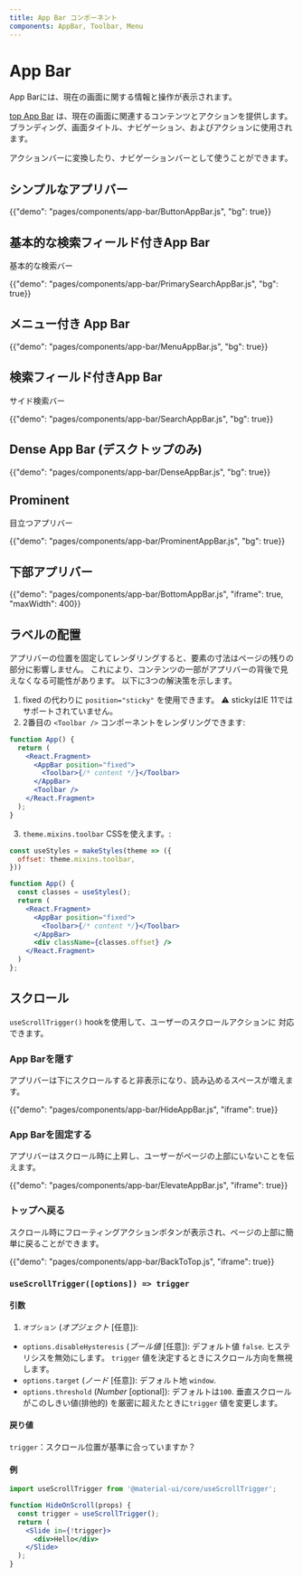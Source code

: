 ```yaml
---
title: App Bar コンポーネント
components: AppBar, Toolbar, Menu
---
```


# App Bar

<p class="description">App Barには、現在の画面に関する情報と操作が表示されます。</p>

[top App Bar](https://material.io/design/components/app-bars-top.html) は、現在の画面に関連するコンテンツとアクションを提供します。 ブランディング、画面タイトル、ナビゲーション、およびアクションに使用されます。

アクションバーに変換したり、ナビゲーションバーとして使うことができます。

## シンプルなアプリバー

{{"demo": "pages/components/app-bar/ButtonAppBar.js", "bg": true}}

## 基本的な検索フィールド付きApp Bar

基本的な検索バー

{{"demo": "pages/components/app-bar/PrimarySearchAppBar.js", "bg": true}}

## メニュー付き App Bar

{{"demo": "pages/components/app-bar/MenuAppBar.js", "bg": true}}

## 検索フィールド付きApp Bar

サイド検索バー

{{"demo": "pages/components/app-bar/SearchAppBar.js", "bg": true}}

## Dense App Bar (デスクトップのみ)

{{"demo": "pages/components/app-bar/DenseAppBar.js", "bg": true}}

## Prominent

目立つアプリバー

{{"demo": "pages/components/app-bar/ProminentAppBar.js", "bg": true}}

## 下部アプリバー

{{"demo": "pages/components/app-bar/BottomAppBar.js", "iframe": true, "maxWidth": 400}}

## ラベルの配置

アプリバーの位置を固定してレンダリングすると、要素の寸法はページの残りの部分に影響しません。 これにより、コンテンツの一部がアプリバーの背後で見えなくなる可能性があります。 以下に3つの解決策を示します。

1. fixed の代わりに `position="sticky"` を使用できます。 ⚠️ stickyはIE 11ではサポートされていません。
2. 2番目の `<Toolbar />` コンポーネントをレンダリングできます:

```jsx
function App() {
  return (
    <React.Fragment>
      <AppBar position="fixed">
        <Toolbar>{/* content */}</Toolbar>
      </AppBar>
      <Toolbar />
    </React.Fragment>
  );
}
```

3. `theme.mixins.toolbar` CSSを使えます。: 

```jsx
const useStyles = makeStyles(theme => ({
  offset: theme.mixins.toolbar,
}))

function App() {
  const classes = useStyles();
  return (
    <React.Fragment>
      <AppBar position="fixed">
        <Toolbar>{/* content */}</Toolbar>
      </AppBar>
      <div className={classes.offset} />
    </React.Fragment>
  )
};
```

## スクロール

`useScrollTrigger()` hookを使用して、ユーザーのスクロールアクションに 対応できます。

### App Barを隠す

アプリバーは下にスクロールすると非表示になり、読み込めるスペースが増えます。

{{"demo": "pages/components/app-bar/HideAppBar.js", "iframe": true}}

### App Barを固定する

アプリバーはスクロール時に上昇し、ユーザーがページの上部にいないことを伝えます。

{{"demo": "pages/components/app-bar/ElevateAppBar.js", "iframe": true}}

### トップへ戻る

スクロール時にフローティングアクションボタンが表示され、ページの上部に簡単に戻ることができます。

{{"demo": "pages/components/app-bar/BackToTop.js", "iframe": true}}

### `useScrollTrigger([options]) => trigger`

#### 引数

1. `オプション` (*オプジェクト* [任意]):

- `options.disableHysteresis` (*ブール値* [任意]): デフォルト値 `false`. ヒステリシスを無効にします。 ` trigger ` 値を決定するときにスクロール方向を無視します。
- `options.target` (*ノード* [任意]): デフォルト地 `window`.
- `options.threshold` (*Number* [optional]): デフォルトは`100`. 垂直スクロールがこのしきい値(排他的) を厳密に超えたときに`trigger` 値を変更します。

#### 戻り値

` trigger `：スクロール位置が基準に合っていますか？

#### 例

```jsx
import useScrollTrigger from '@material-ui/core/useScrollTrigger';

function HideOnScroll(props) {
  const trigger = useScrollTrigger();
  return (
    <Slide in={!trigger}>
      <div>Hello</div>
    </Slide>
  );
}
```